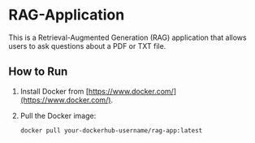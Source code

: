# RAG-Application
This is a Retrieval-Augmented Generation (RAG) application that allows users to ask questions about a PDF or TXT file.

## How to Run

1. Install Docker from [https://www.docker.com/](https://www.docker.com/).
2. Pull the Docker image:

   ```bash
   docker pull your-dockerhub-username/rag-app:latest
